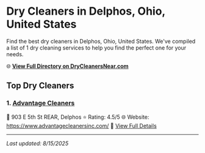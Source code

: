 # Dry Cleaners in Delphos, Ohio, United States

Find the best dry cleaners in Delphos, Ohio, United States. We've compiled a list of 1 dry cleaning services to help you find the perfect one for your needs.

🌐 **[View Full Directory on DryCleanersNear.com](https://drycleanersnear.com/city/US/Ohio/Delphos)**

## Top Dry Cleaners

### 1. [Advantage Cleaners](https://drycleanersnear.com/dryCleaner/688c1fa9a7924e3e1d737c3f/advantage-cleaners)
📍 903 E 5th St REAR, Delphos
⭐ Rating: 4.5/5
🌐 Website: https://www.advantagecleanersinc.com/
🔗 [View Full Details](https://drycleanersnear.com/dryCleaner/688c1fa9a7924e3e1d737c3f/advantage-cleaners)


---

*Last updated: 8/15/2025*
